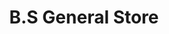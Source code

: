 ---
title: "B.S General Store"
url: /karachi/b-s-general-store-block-13-gulberg-town/
shop: general
---